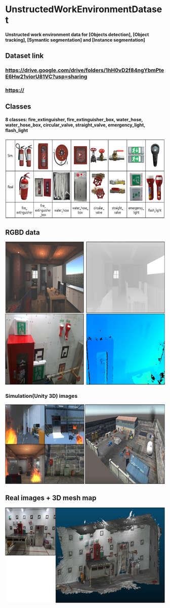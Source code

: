 # UnstructedWorkEnvironmentDataset
#### Unstructed work environment data for __[Objects detection]__, __[Object tracking]__, __[Symantic segmentation]__ and __[Instance segmentation]__

## Dataset link
### https://drive.google.com/drive/folders/1hH0vD2f84ngYbmPteE6Hw21viorU81VC?usp=sharing
### [https://](https://drive.google.com/drive/folders/1SXEUbAE8sNFVsGNVkccuqJON7CVZdXn7?usp=share_link)

## Classes
#### 8 classes: fire_extinguisher, fire_extinguisher_box, water_hose, water_hose_box, circular_valve, straight_valve, emergency_light, flash_light
<img src="https://github.com/UnstructuredWork/UnstructedWorkEnvironmentDataset/blob/main/readme_imgs/git1.PNG" width="800" height="250">

#### 

## RGBD data
<img src="https://github.com/UnstructuredWork/UnstructedWorkEnvironmentDataset/blob/main/readme_imgs/git3.png" width="800" height="450">

### Simulation(Unity 3D) images
<img src="https://github.com/UnstructuredWork/UnstructedWorkEnvironmentDataset/blob/main/readme_imgs/git4.png" width="800" height="250">

## Real images + 3D mesh map
<img src="https://github.com/UnstructuredWork/UnstructedWorkEnvironmentDataset/blob/main/readme_imgs/git5.png" width="800" height="300">

